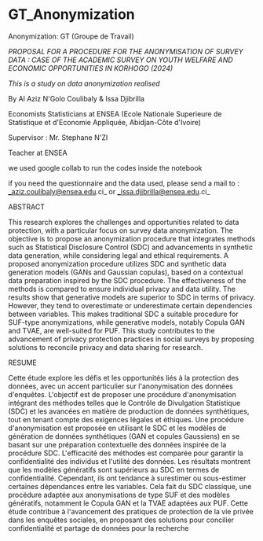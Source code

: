 # GT_Anonymization
Anonymization: GT (Groupe de Travail)

_PROPOSAL FOR A PROCEDURE FOR THE ANONYMISATION OF SURVEY DATA : CASE OF THE ACADEMIC SURVEY ON YOUTH WELFARE AND_
                            _ECONOMIC OPPORTUNITIES IN KORHOGO (2024)_


  _This is a study on data anonymization realised_
  
By Al Aziz N'Golo Coulibaly & Issa Djibrilla

  Economists Statisticians at ENSEA (Ecole Nationale Superieure de Statistique et d'Economie Appliquée,  Abidjan-Côte d'Ivoire)

  
Supervisor : Mr. Stephane N'ZI

  Teacher at ENSEA


we used google collab to run the codes inside the notebook

if you need the questionnaire and the data used, please send a mail to : _aziz.coulibaly@ensea.edu.ci_ or _issa.djibrilla@ensea.edu.ci_

        
  ABSTRACT

        
This research explores the challenges and opportunities related to data protection, with a particular focus on survey data anonymization. The objective is to propose an anonymization procedure that integrates methods such as Statistical Disclosure Control (SDC) and advancements in synthetic data generation, while considering legal and ethical requirements. A proposed anonymization procedure utilizes SDC and synthetic data generation models (GANs and Gaussian copulas), based on a contextual data preparation inspired by the SDC procedure. The effectiveness of the methods is compared to ensure individual privacy and data utility. The results show that generative models are superior to SDC in terms of privacy. However, they tend to overestimate or underestimate certain dependencies between variables. This makes traditional SDC a suitable procedure for SUF-type anonymizations, while generative models, notably Copula GAN and TVAE, are well-suited for PUF. This study contributes to the advancement of privacy protection practices in social surveys by proposing solutions to reconcile privacy and data sharing for research.

  RESUME 
  
Cette étude explore les défis et les opportunités liés à la protection des données, avec un accent particulier sur l'anonymisation des données d'enquêtes. L'objectif est de proposer une procédure d'anonymisation intégrant des méthodes telles que le Contrôle de Divulgation Statistique (SDC) et les avancées en matière de production de données synthétiques, tout en tenant compte des exigences légales et éthiques.  Une procédure d'anonymisation est proposée en utilisant le SDC et les modèles de génération de données synthétiques (GAN et copules Gaussiens) en se basant sur une préparation contextuelle des données inspirée de la procédure SDC. L'efficacité des méthodes est comparée pour garantir la confidentialité des individus et l'utilité des données. Les résultats montrent que les modèles génératifs sont supérieurs au SDC en termes de confidentialité. Cependant, ils ont tendance à surestimer ou sous-estimer certaines dépendances entre les variables. Cela fait du SDC classique, une procédure adaptée aux anonymisations de type SUF et des modèles génératifs, notamment le Copula GAN et la TVAE adaptées aux PUF. Cette étude contribue à l'avancement des pratiques de protection de la vie privée dans les enquêtes sociales, en proposant des solutions pour concilier confidentialité et partage de données pour la recherche
